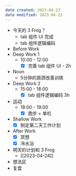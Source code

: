 ```yaml
---
date created: 2023-04-23 
date modified: 2023-04-23
---
```

- 今天的 3 Frog？
	- tab 组件 UI 完成
	- tab 组件逻辑编码
- Before Work
- Deep Work 1
	- 10:00 - 12:00
		- [x] 完善 tab 组件 UI - 2h
- Noon
	- 5分钟的肩颈改善训练
- Deep Work 2
	- 15:00 - 18:00
		- [x] tab 组件逻辑编码 3h
- 运动
	- 18:00 - 19:00
		- [x] 跑步 + 单杠 
- Shallow Work
	- [x] 制定第二天工作计划
- After Work
	- [x] 冥想
	- [x] 冷水浴
- 明天的计划和 3 Frog
	- [[2023-04-24]]
- 想法区
- 复盘
